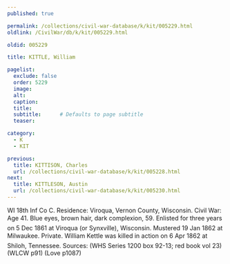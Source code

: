 ```yaml
---
published: true

permalink: /collections/civil-war-database/k/kit/005229.html
oldlink: /CivilWar/db/k/kit/005229.html

oldid: 005229

title: KITTLE, William

pagelist:
  exclude: false
  order: 5229
  image: 
  alt:
  caption:
  title:
  subtitle:      # Defaults to page subtitle
  teaser:

category: 
  - K 
  - KIT

previous:
  title: KITTISON, Charles
  url: /collections/civil-war-database/k/kit/005228.html  
next:
  title: KITTLESON, Austin
  url: /collections/civil-war-database/k/kit/005230.html   
---
```

WI 18th Inf Co C. Residence: Viroqua, Vernon County, Wisconsin. Civil War: Age 41. Blue eyes, brown hair, dark complexion, 5&#146;9&#148;. Enlisted for three years on 5 Dec 1861 at Viroqua (or Synxville), Wisconsin. Mustered 19 Jan 1862 at Milwaukee. Private. &#147;William Kettle&#148; was killed in action on 6 Apr 1862 at Shiloh, Tennessee. Sources: (WHS Series 1200 box 92-13; red book vol 23) (WLCW p91) (Love p1087)